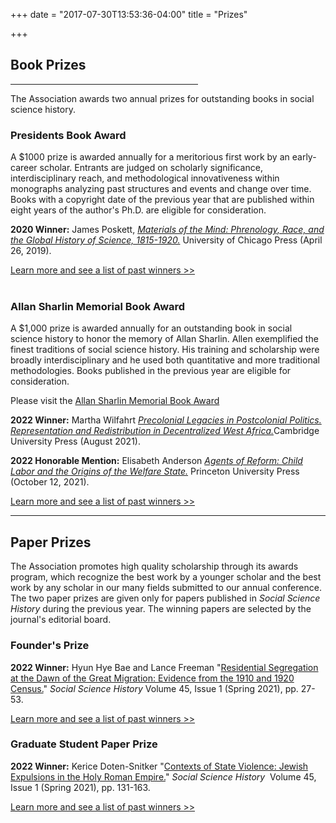 +++
date = "2017-07-30T13:53:36-04:00"
title = "Prizes"

+++

## **Book Prizes**

<hr width=300; align=left>

The Association awards two annual prizes for outstanding books in social science history.<br />  

### Presidents Book Award

A $1000 prize is awarded annually for a meritorious first work by an early-career scholar. Entrants are judged on scholarly significance, interdisciplinary reach, and methodological innovativeness within monographs analyzing past structures and events and change over time. Books with a copyright date of the previous year that are published within eight years of the author's Ph.D. are eligible for consideration.   

**2020 Winner:**  James Poskett, <a href="https://press.uchicago.edu/ucp/books/book/chicago/M/bo38181419.html" target="_blank"><i>Materials of the Mind: Phrenology, Race, and the Global History of Science, 1815-1920.</i></a> University of Chicago Press (April 26, 2019).  

[Learn more and see a list of past winners >>](/awards/president_award/)  
<br />

### Allan Sharlin Memorial Book Award

A $1,000 prize is awarded annually for an outstanding book in social science history to honor the memory of Allan Sharlin. Allen exemplified the finest traditions of social science history. His training and scholarship were broadly interdisciplinary and he used both quantitative and more traditional methodologies. Books published in the previous year are eligible for consideration.  

Please visit the [Allan Sharlin Memorial Book Award](/awards/sharlin_award/)    

**2022 Winner:**  Martha Wilfahrt <a href="https://www.cambridge.org/core/books/precolonial-legacies-in-postcolonial-politics/AC53415517557472924C75C1BE2915D0#" target="_blank"><i>Precolonial Legacies in Postcolonial Politics. Representation and Redistribution in Decentralized West Africa.</i></a>Cambridge University Press (August 2021).  

**2022 Honorable Mention:** Elisabeth Anderson <a href="https://press.princeton.edu/books/paperback/9780691220895/agents-of-reform" target="_blank"><i>Agents of Reform: Child Labor and the Origins of the Welfare State.</i></a> Princeton University Press (October 12, 2021).  

[Learn more and see a list of past winners >>](/awards/sharlin_award/)  

<hr>

## **Paper Prizes**

The Association promotes high quality scholarship through its awards program, which recognize the best work by a younger scholar and the best work by any scholar in our many fields submitted to our annual conference. The two paper prizes are given only for papers published in <i>Social Science History</i> during the previous year. The winning papers are selected by the journal's editorial board.

### Founder's Prize 

**2022 Winner:** Hyun Hye Bae and Lance Freeman "[Residential Segregation at the Dawn of the Great Migration: Evidence from the 1910 and 1920 Census.](https://doi.org/10.1017/ssh.2020.36)" *Social Science History* Volume 45, Issue 1 (Spring 2021), pp. 27-53.

[Learn more and see a list of past winners >>](/awards/founder_prize/)

### Graduate Student Paper Prize  

**2022 Winner:** Kerice Doten-Snitker "[Contexts of State Violence: Jewish Expulsions in the Holy Roman Empire.](https://doi.org/10.1017/ssh.2020.39)" *Social Science History*&nbsp;&nbsp;Volume 45, Issue 1 (Spring 2021), pp. 131-163.

[Learn more and see a list of past winners >>](/awards/graduate_prize/)
